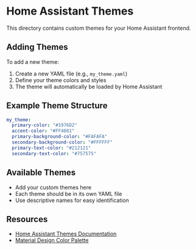 # Home Assistant Themes

This directory contains custom themes for your Home Assistant frontend.

## Adding Themes

To add a new theme:

1. Create a new YAML file (e.g., `my_theme.yaml`)
2. Define your theme colors and styles
3. The theme will automatically be loaded by Home Assistant

## Example Theme Structure

```yaml
my_theme:
  primary-color: "#1976D2"
  accent-color: "#FF4081"
  primary-background-color: "#FAFAFA"
  secondary-background-color: "#FFFFFF"
  primary-text-color: "#212121"
  secondary-text-color: "#757575"
```

## Available Themes

- Add your custom themes here
- Each theme should be in its own YAML file
- Use descriptive names for easy identification

## Resources

- [Home Assistant Themes Documentation](https://www.home-assistant.io/docs/frontend/customizing-themes/)
- [Material Design Color Palette](https://material.io/design/color/the-color-system.html)